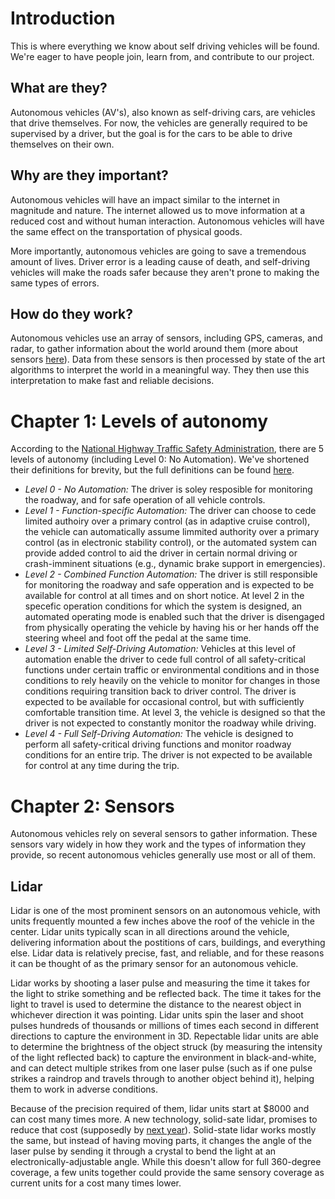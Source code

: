 # Introduction
This is where everything we know about self driving vehicles will be found. We're eager to have people join, learn from, and contribute to our project.

## What are they?

Autonomous vehicles (AV's), also known as self-driving cars, are vehicles that drive themselves. For now, the vehicles are generally required to be supervised by a driver, but the goal is for the cars to be able to drive themselves on their own.

## Why are they important?

Autonomous vehicles will have an impact similar to the internet in magnitude and nature. The internet allowed us to move information at a reduced cost and without human interaction. Autonomous vehicles will have the same effect on the transportation of physical goods.

More importantly, autonomous vehicles are going to save a tremendous amount of lives. Driver error is a leading cause of death, and self-driving vehicles will make the roads safer because they aren't prone to making the same types of errors.

## How do they work?

Autonomous vehicles use an array of sensors, including GPS, cameras, and radar, to gather information about the world around them (more about sensors [here](TODO)). Data from these sensors is then processed by state of the art algorithms to interpret the world in a meaningful way. They then use this interpretation to make fast and reliable decisions.

# Chapter 1: Levels of autonomy

According to the [National Highway Traffic Safety Administration](http://www.nhtsa.gov/), there are 5 levels of autonomy (including Level 0: No Automation). We've shortened their definitions for brevity, but the full definitions can be found [here](http://www.nhtsa.gov/staticfiles/rulemaking/pdf/Automated_Vehicles_Policy.pdf).

* *Level 0 - No Automation:* The driver is soley resposible for monitoring the roadway, and for safe operation of all vehicle controls.
* *Level 1 - Function-specific Automation:* The driver can choose to cede limited authoiry over a primary control (as in adaptive cruise control), the vehicle can automatically assume limmited authority over a primary control (as in electronic stability control), or the automated system can provide added control to aid the driver in certain normal driving or crash-imminent situations (e.g., dynamic brake support in emergencies).
* *Level 2 - Combined Function Automation:* The driver is still responsible for monitoring the roadway and safe opperation and is expected to be available for control at all times and on short notice. At level 2 in the specefic operation conditions for which the system is designed, an automated operating mode is enabled such that the driver is disengaged from physically operating the vehicle by having his or her hands off the steering wheel and foot off the pedal at the same time.
* *Level 3 - Limited Self-Driving Automation:* Vehicles at this level of automation enable the driver to cede full control of all safety-critical functions under certain traffic or environmental conditions and in those conditions to rely heavily on the vehicle to monitor for changes in those conditions requiring transition back to driver control. The driver is expected to be available for occasional control, but with sufficiently comfortable transition time. At level 3, the vehicle is designed so that the driver is not expected to constantly monitor the roadway while driving.
* *Level 4 - Full Self-Driving Automation:* The vehicle is designed to perform all safety-critical driving functions and monitor roadway conditions for an entire trip. The driver is not expected to be available for control at any time during the trip.

# Chapter 2: Sensors

Autonomous vehicles rely on several sensors to gather information. These sensors vary widely in how they work and the types of information they provide, so recent autonomous vehicles generally use most or all of them.

## Lidar
Lidar is one of the most prominent sensors on an autonomous vehicle, with units frequently mounted a few inches above the roof of the vehicle in the center. Lidar units typically scan in all directions around the vehicle, delivering information about the postitions of cars, buildings, and everything else. Lidar data is relatively precise, fast, and reliable, and for these reasons it can be thought of as the primary sensor for an autonomous vehicle.

Lidar works by shooting a laser pulse and measuring the time it takes for the light to strike something and be reflected back. The time it takes for the light to travel is used to determine the distance to the nearest object in whichever direction it was pointing. Lidar units spin the laser and shoot pulses hundreds of thousands or millions of times each second in different directions to capture the environment in 3D. Repectable lidar units are able to determine the brightness of the object struck (by measuring the intensity of the light reflected back) to capture the environment in black-and-white, and can detect multiple strikes from one laser pulse (such as if one pulse strikes a raindrop and travels through to another object behind it), helping them to work in adverse conditions.

Because of the precision required of them, lidar units start at $8000 and can cost many times more. A new technology, solid-sate lidar, promises to reduce that cost (supposedly by [next year](http://spectrum.ieee.org/cars-that-think/transportation/sensors/quanergy-solid-state-lidar)). Solid-state lidar works mostly the same, but instead of having moving parts, it changes the angle of the laser pulse by sending it through a crystal to bend the light at an electronically-adjustable angle. While this doesn't allow for full 360-degree coverage, a few units together could provide the same sensory coverage as current units for a cost many times lower.

